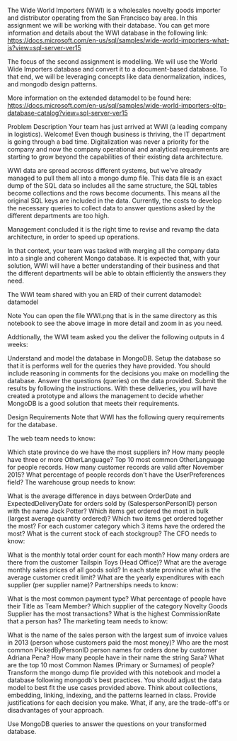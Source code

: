 The Wide World Importers (WWI) is a wholesales novelty goods importer and distributor operating from the San Francisco bay area. In this assignment we will be working with their database. You can get more information and details about the WWI database in the following link: https://docs.microsoft.com/en-us/sql/samples/wide-world-importers-what-is?view=sql-server-ver15

The focus of the second assignment is modelling. We will use the World Wide Importers database and convert it to a document-based database. To that end, we will be leveraging concepts like data denormalization, indices, and mongodb design patterns.

More information on the extended datamodel to be found here:
https://docs.microsoft.com/en-us/sql/samples/wide-world-importers-oltp-database-catalog?view=sql-server-ver15

Problem Description
Your team has just arrived at WWI (a leading company in logistics). Welcome!
Even though business is thriving, the IT department is going through a bad time.
Digitalization was never a priority for the company and now the company operational and analytical requirements are starting to grow beyond the capabilities of their existing data architecture.

WWI data are spread accross different systems, but we've already managed to pull them all into a mongo dump file. This data file is an exact dump of the SQL data so includes all the same structure, the SQL tables become collections and the rows become documents. This means all the original SQL keys are included in the data.
Currently, the costs to develop the necessary queries to collect data to answer questions asked by the different departments are too high.

Management concluded it is the right time to revise and revamp the data architecture, in order to speed up operations.

In that context, your team was tasked with merging all the company data into a single and coherent Mongo database.
It is expected that, with your solution, WWI will have a better understanding of their business and that the different departments will be able to obtain efficiently the answers they need.

The WWI team shared with you an ERD of their current datamodel:
datamodel

Note You can open the file WWI.png that is in the same directory as this notebook to see the above image in more detail and zoom in as you need.

Addtionally, the WWI team asked you the deliver the following outputs in 4 weeks:

Understand and model the database in MongoDB.
Setup the database so that it is performs well for the queries they have provided. You should include reasoning in comments for the decisions you make on modelling the database.
Answer the questions (queries) on the data provided.
Submit the results by following the instructions.
With these deliveries, you will have created a prototype and allows the management to decide whether MongoDB is a good solution that meets their requirements.

Design Requirements
Note that WWI has the following query requirements for the database.

The web team needs to know:

Which state province do we have the most suppliers in?
How many people have three or more OtherLanguage?
Top 10 most common OtherLanguage for people records.
How many customer records are valid after November 2015?
What percentage of people records don't have the UserPreferences field?
The warehouse group needs to know:

What is the average difference in days between OrderDate and ExpectedDeliveryDate for orders sold by (SalespersonPersonID) person with the name Jack Potter?
Which items get ordered the most in bulk (largest average quantity ordered)?
Which two items get ordered together the most?
For each customer category which 3 items have the ordered the most?
What is the current stock of each stockgroup?
The CFO needs to know:

What is the monthly total order count for each month?
How many orders are there from the customer Tailspin Toys (Head Office)?
What are the average monthly sales prices of all goods sold?
In each state province what is the average customer credit limit?
What are the yearly expenditures with each supplier (per supplier name)?
Partnerships needs to know:

What is the most common payment type?
What percentage of people have their Title as Team Member?
Which supplier of the category Novelty Goods Supplier has the most transactions?
What is the highest CommissionRate that a person has?
The marketing team needs to know:

What is the name of the sales person with the largest sum of invoice values in 2013 (person whose customers paid the most money)?
Who are the most common PickedByPersonID person names for orders done by customer Adriana Pena?
How many people have in their name the string Sara?
What are the top 10 most Common Names (Primary or Surnames) of people?
Transform the mongo dump file provided with this notebook and model a database following mongodb's best practices. You should adjust the data model to best fit the use cases provided above. Think about collections, embedding, linking, indexing, and the patterns learned in class. Provide justifications for each decision you make. What, if any, are the trade-off's or disadvantages of your approach.

Use MongoDB queries to answer the questions on your transformed database.
